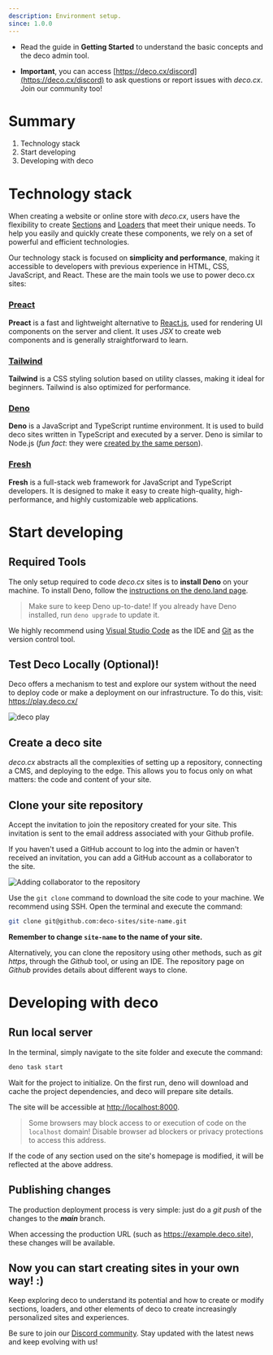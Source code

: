 ```yaml
---
description: Environment setup.
since: 1.0.0
---
```


- Read the guide in **Getting Started** to understand the basic concepts and the
  deco admin tool.

- **Important**, you can access
  [https://deco.cx/discord](https://deco.cx/discord) to ask questions or report
  issues with _deco.cx_. Join our community too!

# Summary

1. Technology stack
2. Start developing
3. Developing with deco

# Technology stack

When creating a website or online store with _deco.cx_, users have the
flexibility to create [Sections](/docs/en/concepts/section) and
[Loaders](/docs/en/concepts/loader) that meet their unique needs. To help you
easily and quickly create these components, we rely on a set of powerful and
efficient technologies.

Our technology stack is focused on **simplicity and performance**, making it
accessible to developers with previous experience in HTML, CSS, JavaScript, and
React. These are the main tools we use to power deco.cx sites:

### [Preact](https://preactjs.com/)

**Preact** is a fast and lightweight alternative to
[React.js](https://reactjs.org/), used for rendering UI components on the server
and client. It uses _JSX_ to create web components and is generally
straightforward to learn.

### [Tailwind](https://tailwindcss.com)

**Tailwind** is a CSS styling solution based on utility classes, making it ideal
for beginners. Tailwind is also optimized for performance.

### [Deno](https://deno.com/deploy)

**Deno** is a JavaScript and TypeScript runtime environment. It is used to build
deco sites written in TypeScript and executed by a server. Deno is similar to
Node.js (_fun fact_: they were
[created by the same person](https://www.youtube.com/watch?v=M3BM9TB-8yA)).

### [Fresh](https://fresh.deno.dev)

**Fresh** is a full-stack web framework for JavaScript and TypeScript
developers. It is designed to make it easy to create high-quality,
high-performance, and highly customizable web applications.

# Start developing

## Required Tools

The only setup required to code _deco.cx_ sites is to **install Deno** on your
machine. To install Deno, follow the
[instructions on the deno.land page](https://deno.land/manual/getting_started/installation).

> Make sure to keep Deno up-to-date! If you already have Deno installed, run
> `deno upgrade` to update it.

We highly recommend using
[Visual Studio Code](https://code.visualstudio.com/download) as the IDE and
[Git](https://github.com/git-guides/install-git) as the version control tool.

## Test Deco Locally (Optional)!

Deco offers a mechanism to test and explore our system without the need to
deploy code or make a deployment on our infrastructure. To do this, visit:
https://play.deco.cx/

![deco play](https://github.com/deco-cx/apps/assets/882438/e52c7727-b1c2-44cc-b709-10adba203341)

## Create a deco site

_deco.cx_ abstracts all the complexities of setting up a repository, connecting
a CMS, and deploying to the edge. This allows you to focus only on what matters:
the code and content of your site.

## Clone your site repository

Accept the invitation to join the repository created for your site. This
invitation is sent to the email address associated with your Github profile.

If you haven't used a GitHub account to log into the admin or haven't received
an invitation, you can add a GitHub account as a collaborator to the site.

![Adding collaborator to the repository](https://github.com/deco-cx/apps/assets/882438/0cdcc7a7-90fd-4cbe-9eea-0ca68ee533d9)

Use the `git clone` command to download the site code to your machine. We
recommend using SSH. Open the terminal and execute the command:

```bash
git clone git@github.com:deco-sites/site-name.git
```

**Remember to change `site-name` to the name of your site.**

Alternatively, you can clone the repository using other methods, such as _git
https_, through the _Github_ tool, or using an IDE. The repository page on
_Github_ provides details about different ways to clone.

# Developing with deco

## Run local server

In the terminal, simply navigate to the site folder and execute the command:

```bash
deno task start
```

Wait for the project to initialize. On the first run, deno will download and
cache the project dependencies, and deco will prepare site details.

The site will be accessible at <http://localhost:8000>.

> Some browsers may block access to or execution of code on the `localhost`
> domain! Disable browser ad blockers or privacy protections to access this
> address.

If the code of any section used on the site's homepage is modified, it will be
reflected at the above address.

## Publishing changes

The production deployment process is very simple: just do a _git push_ of the
changes to the _**main**_ branch.

When accessing the production URL (such as <https://example.deco.site>), these
changes will be available.

## Now you can start creating sites in your own way! :)

Keep exploring deco to understand its potential and how to create or modify
sections, loaders, and other elements of deco to create increasingly
personalized sites and experiences.

Be sure to join our [Discord community](https://deco.cx/discord). Stay updated
with the latest news and keep evolving with us!
